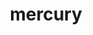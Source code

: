 ---
title: "mercury"
layout: cache
categories: [package, v0.21.0]
meta: {"versions": ["2.3.1"], "compilers": ["cce@=15.0.1", "gcc@=11.1.0", "gcc@=11.4.0", "gcc@=9.4.0", "oneapi@=2023.2.0"], "oss": ["rhel8", "ubuntu20.04"], "platforms": ["linux"], "targets": ["neoverse_v1", "ppc64le", "x86_64_v3", "zen4"], "stacks": ["data-vis-sdk", "e4s", "e4s-cray-rhel", "e4s-neoverse_v1", "e4s-oneapi", "e4s-power", "root"], "num_specs": 12, "num_specs_by_stack": {"root": 12, "e4s-cray-rhel": 1, "e4s-neoverse_v1": 2, "e4s-power": 2, "data-vis-sdk": 2, "e4s": 3, "e4s-oneapi": 2}}
spec_details: [{"hash": "rzn6it5wxhqycxj7im53s626hj3ygth7", "compiler": "cce@=15.0.1", "versions": ["2.3.1"], "os": "rhel8", "platform": "linux", "target": "zen4", "variants": ["~bmi", "+boostsys", "build_system=cmake", "build_type=Release", "+checksum", "~debug", "generator=make", "~hwloc", "~ipo", "+mpi", "+ofi", "~psm", "~psm2", "+shared", "+sm", "~ucx", "~udreg"], "stacks": ["root", "e4s-cray-rhel"], "size": "-", "tarball": "https://binaries.spack.io/releases/v0.21.0/build_cache/linux-rhel8-zen4/cce-15.0.1/mercury-2.3.1/linux-rhel8-zen4-cce-15.0.1-mercury-2.3.1-rzn6it5wxhqycxj7im53s626hj3ygth7.spack"}, {"hash": "lg2cy3twiwgkkrxihz7kcl7vypb5diua", "compiler": "gcc@=11.4.0", "versions": ["2.3.1"], "os": "ubuntu20.04", "platform": "linux", "target": "neoverse_v1", "variants": ["~bmi", "~boostsys", "build_system=cmake", "build_type=Release", "+checksum", "~debug", "generator=make", "~hwloc", "~ipo", "+mpi", "+ofi", "~psm", "~psm2", "+shared", "+sm", "~ucx", "~udreg"], "stacks": ["e4s-neoverse_v1", "root"], "size": "-", "tarball": "https://binaries.spack.io/releases/v0.21.0/build_cache/linux-ubuntu20.04-neoverse_v1/gcc-11.4.0/mercury-2.3.1/linux-ubuntu20.04-neoverse_v1-gcc-11.4.0-mercury-2.3.1-lg2cy3twiwgkkrxihz7kcl7vypb5diua.spack"}, {"hash": "dgne6zsscjntvk7jlo6c4qb3i4gve4mo", "compiler": "gcc@=11.4.0", "versions": ["2.3.1"], "os": "ubuntu20.04", "platform": "linux", "target": "neoverse_v1", "variants": ["~bmi", "+boostsys", "build_system=cmake", "build_type=Release", "+checksum", "~debug", "generator=make", "~hwloc", "~ipo", "+mpi", "+ofi", "~psm", "~psm2", "+shared", "+sm", "~ucx", "~udreg"], "stacks": ["e4s-neoverse_v1", "root"], "size": "-", "tarball": "https://binaries.spack.io/releases/v0.21.0/build_cache/linux-ubuntu20.04-neoverse_v1/gcc-11.4.0/mercury-2.3.1/linux-ubuntu20.04-neoverse_v1-gcc-11.4.0-mercury-2.3.1-dgne6zsscjntvk7jlo6c4qb3i4gve4mo.spack"}, {"hash": "izxfptkrjm7mpsojbf4p6rucghwhg4ba", "compiler": "gcc@=9.4.0", "versions": ["2.3.1"], "os": "ubuntu20.04", "platform": "linux", "target": "ppc64le", "variants": ["~bmi", "~boostsys", "build_system=cmake", "build_type=Release", "+checksum", "~debug", "generator=make", "~hwloc", "~ipo", "+mpi", "+ofi", "~psm", "~psm2", "+shared", "+sm", "~ucx", "~udreg"], "stacks": ["e4s-power", "root"], "size": "-", "tarball": "https://binaries.spack.io/releases/v0.21.0/build_cache/linux-ubuntu20.04-ppc64le/gcc-9.4.0/mercury-2.3.1/linux-ubuntu20.04-ppc64le-gcc-9.4.0-mercury-2.3.1-izxfptkrjm7mpsojbf4p6rucghwhg4ba.spack"}, {"hash": "ciy3sgym2hdk7o3q6ya3cywv67catr3y", "compiler": "gcc@=9.4.0", "versions": ["2.3.1"], "os": "ubuntu20.04", "platform": "linux", "target": "ppc64le", "variants": ["~bmi", "+boostsys", "build_system=cmake", "build_type=Release", "+checksum", "~debug", "generator=make", "~hwloc", "~ipo", "+mpi", "+ofi", "~psm", "~psm2", "+shared", "+sm", "~ucx", "~udreg"], "stacks": ["e4s-power", "root"], "size": "-", "tarball": "https://binaries.spack.io/releases/v0.21.0/build_cache/linux-ubuntu20.04-ppc64le/gcc-9.4.0/mercury-2.3.1/linux-ubuntu20.04-ppc64le-gcc-9.4.0-mercury-2.3.1-ciy3sgym2hdk7o3q6ya3cywv67catr3y.spack"}, {"hash": "qgpt4x4rapbxteyticrfles2cqfhtlx7", "compiler": "gcc@=11.1.0", "versions": ["2.3.1"], "os": "ubuntu20.04", "platform": "linux", "target": "x86_64_v3", "variants": ["~bmi", "~boostsys", "build_system=cmake", "build_type=Release", "+checksum", "~debug", "generator=make", "~hwloc", "~ipo", "~mpi", "+ofi", "~psm", "~psm2", "+shared", "+sm", "~ucx", "~udreg"], "stacks": ["root", "data-vis-sdk"], "size": "-", "tarball": "https://binaries.spack.io/releases/v0.21.0/build_cache/linux-ubuntu20.04-x86_64_v3/gcc-11.1.0/mercury-2.3.1/linux-ubuntu20.04-x86_64_v3-gcc-11.1.0-mercury-2.3.1-qgpt4x4rapbxteyticrfles2cqfhtlx7.spack"}, {"hash": "yrxrjjqlpaq2lmrpoixcfigkr5zn25tu", "compiler": "gcc@=11.1.0", "versions": ["2.3.1"], "os": "ubuntu20.04", "platform": "linux", "target": "x86_64_v3", "variants": ["~bmi", "~boostsys", "build_system=cmake", "build_type=Release", "+checksum", "~debug", "generator=make", "~hwloc", "~ipo", "~mpi", "+ofi", "~psm", "~psm2", "+shared", "+sm", "~ucx", "~udreg"], "stacks": ["root", "data-vis-sdk"], "size": "-", "tarball": "https://binaries.spack.io/releases/v0.21.0/build_cache/linux-ubuntu20.04-x86_64_v3/gcc-11.1.0/mercury-2.3.1/linux-ubuntu20.04-x86_64_v3-gcc-11.1.0-mercury-2.3.1-yrxrjjqlpaq2lmrpoixcfigkr5zn25tu.spack"}, {"hash": "hdyabmq7j5qpamptzp7eumonmieuw5kf", "compiler": "gcc@=11.4.0", "versions": ["2.3.1"], "os": "ubuntu20.04", "platform": "linux", "target": "x86_64_v3", "variants": ["~bmi", "~boostsys", "build_system=cmake", "build_type=Release", "+checksum", "~debug", "generator=make", "~hwloc", "~ipo", "+mpi", "+ofi", "~psm", "~psm2", "+shared", "+sm", "~ucx", "~udreg"], "stacks": ["e4s", "root"], "size": "-", "tarball": "https://binaries.spack.io/releases/v0.21.0/build_cache/linux-ubuntu20.04-x86_64_v3/gcc-11.4.0/mercury-2.3.1/linux-ubuntu20.04-x86_64_v3-gcc-11.4.0-mercury-2.3.1-hdyabmq7j5qpamptzp7eumonmieuw5kf.spack"}, {"hash": "6sjezeoeupt53f2c7rgkvdvkxe2w2gdl", "compiler": "gcc@=11.4.0", "versions": ["2.3.1"], "os": "ubuntu20.04", "platform": "linux", "target": "x86_64_v3", "variants": ["~bmi", "+boostsys", "build_system=cmake", "build_type=Release", "+checksum", "~debug", "generator=make", "~hwloc", "~ipo", "+mpi", "+ofi", "~psm", "~psm2", "+shared", "+sm", "~ucx", "~udreg"], "stacks": ["e4s", "root"], "size": "-", "tarball": "https://binaries.spack.io/releases/v0.21.0/build_cache/linux-ubuntu20.04-x86_64_v3/gcc-11.4.0/mercury-2.3.1/linux-ubuntu20.04-x86_64_v3-gcc-11.4.0-mercury-2.3.1-6sjezeoeupt53f2c7rgkvdvkxe2w2gdl.spack"}, {"hash": "3we44hjem7hfve2rggydzwfmd5y2wiea", "compiler": "gcc@=11.4.0", "versions": ["2.3.1"], "os": "ubuntu20.04", "platform": "linux", "target": "x86_64_v3", "variants": ["~bmi", "~boostsys", "build_system=cmake", "build_type=Release", "+checksum", "~debug", "generator=make", "~hwloc", "~ipo", "+mpi", "+ofi", "~psm", "~psm2", "+shared", "+sm", "~ucx", "~udreg"], "stacks": ["e4s", "root"], "size": "-", "tarball": "https://binaries.spack.io/releases/v0.21.0/build_cache/linux-ubuntu20.04-x86_64_v3/gcc-11.4.0/mercury-2.3.1/linux-ubuntu20.04-x86_64_v3-gcc-11.4.0-mercury-2.3.1-3we44hjem7hfve2rggydzwfmd5y2wiea.spack"}, {"hash": "2e4reulc53cb3i6heybbbyx653g6bv6o", "compiler": "oneapi@=2023.2.0", "versions": ["2.3.1"], "os": "ubuntu20.04", "platform": "linux", "target": "x86_64_v3", "variants": ["~bmi", "+boostsys", "build_system=cmake", "build_type=Release", "+checksum", "~debug", "generator=make", "~hwloc", "~ipo", "+mpi", "+ofi", "~psm", "~psm2", "+shared", "+sm", "~ucx", "~udreg"], "stacks": ["root", "e4s-oneapi"], "size": "-", "tarball": "https://binaries.spack.io/releases/v0.21.0/build_cache/linux-ubuntu20.04-x86_64_v3/oneapi-2023.2.0/mercury-2.3.1/linux-ubuntu20.04-x86_64_v3-oneapi-2023.2.0-mercury-2.3.1-2e4reulc53cb3i6heybbbyx653g6bv6o.spack"}, {"hash": "bbhvzcnv5yttzzzwd7eykk5ldpzsg6vy", "compiler": "oneapi@=2023.2.0", "versions": ["2.3.1"], "os": "ubuntu20.04", "platform": "linux", "target": "x86_64_v3", "variants": ["~bmi", "~boostsys", "build_system=cmake", "build_type=Release", "+checksum", "~debug", "generator=make", "~hwloc", "~ipo", "+mpi", "+ofi", "~psm", "~psm2", "+shared", "+sm", "~ucx", "~udreg"], "stacks": ["root", "e4s-oneapi"], "size": "-", "tarball": "https://binaries.spack.io/releases/v0.21.0/build_cache/linux-ubuntu20.04-x86_64_v3/oneapi-2023.2.0/mercury-2.3.1/linux-ubuntu20.04-x86_64_v3-oneapi-2023.2.0-mercury-2.3.1-bbhvzcnv5yttzzzwd7eykk5ldpzsg6vy.spack"}]
---